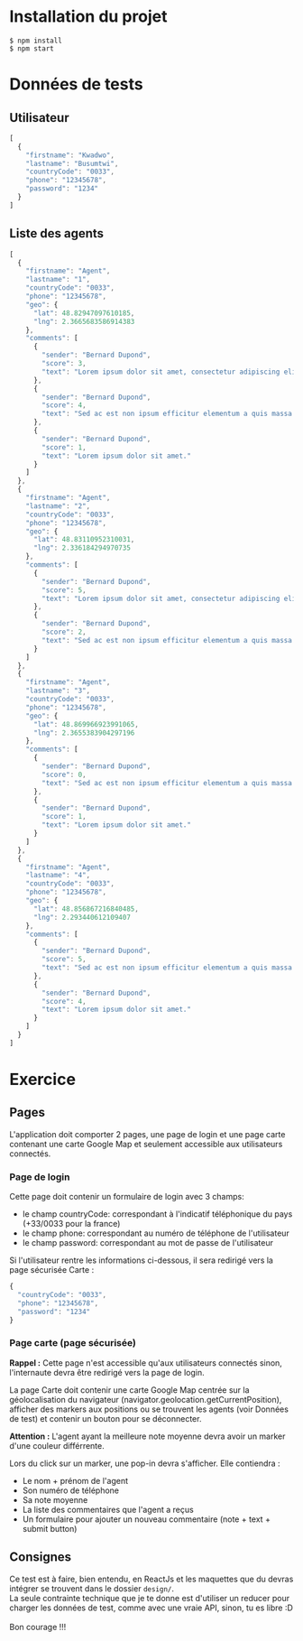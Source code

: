 # Installation du projet

```
$ npm install
$ npm start
```

# Données de tests

## Utilisateur

```javascript
[
  {
    "firstname": "Kwadwo",
    "lastname": "Busumtwi",
    "countryCode": "0033",
    "phone": "12345678",
    "password": "1234"
  }
]
```

## Liste des agents

```javascript
[
  {
    "firstname": "Agent",
    "lastname": "1",
    "countryCode": "0033",
    "phone": "12345678",
    "geo": {
      "lat": 48.82947097610185,
      "lng": 2.3665683586914383
    },
    "comments": [
      {
        "sender": "Bernard Dupond",
        "score": 3,
        "text": "Lorem ipsum dolor sit amet, consectetur adipiscing elit. Ut viverra quis nibh aliquam porta. Sed ac est non ipsum efficitur elementum a quis massa. Fusce vel vehicula nulla."
      },
      {
        "sender": "Bernard Dupond",
        "score": 4,
        "text": "Sed ac est non ipsum efficitur elementum a quis massa. Fusce vel vehicula nulla."
      },
      {
        "sender": "Bernard Dupond",
        "score": 1,
        "text": "Lorem ipsum dolor sit amet."
      }
    ]
  },
  {
    "firstname": "Agent",
    "lastname": "2",
    "countryCode": "0033",
    "phone": "12345678",
    "geo": {
      "lat": 48.83110952310031,
      "lng": 2.336184294970735
    },
    "comments": [
      {
        "sender": "Bernard Dupond",
        "score": 5,
        "text": "Lorem ipsum dolor sit amet, consectetur adipiscing elit. Ut viverra quis nibh aliquam porta. Sed ac est non ipsum efficitur elementum a quis massa. Fusce vel vehicula nulla."
      },
      {
        "sender": "Bernard Dupond",
        "score": 2,
        "text": "Sed ac est non ipsum efficitur elementum a quis massa. Fusce vel vehicula nulla."
      }
    ]
  },
  {
    "firstname": "Agent",
    "lastname": "3",
    "countryCode": "0033",
    "phone": "12345678",
    "geo": {
      "lat": 48.869966923991065,
      "lng": 2.3655383904297196
    },
    "comments": [
      {
        "sender": "Bernard Dupond",
        "score": 0,
        "text": "Sed ac est non ipsum efficitur elementum a quis massa. Fusce vel vehicula nulla."
      },
      {
        "sender": "Bernard Dupond",
        "score": 1,
        "text": "Lorem ipsum dolor sit amet."
      }
    ]
  },
  {
    "firstname": "Agent",
    "lastname": "4",
    "countryCode": "0033",
    "phone": "12345678",
    "geo": {
      "lat": 48.856867216840485,
      "lng": 2.293440612109407
    },
    "comments": [
      {
        "sender": "Bernard Dupond",
        "score": 5,
        "text": "Sed ac est non ipsum efficitur elementum a quis massa. Fusce vel vehicula nulla."
      },
      {
        "sender": "Bernard Dupond",
        "score": 4,
        "text": "Lorem ipsum dolor sit amet."
      }
    ]
  }
]
```

# Exercice

## Pages

L'application doit comporter 2 pages, une page de login et une page carte contenant une carte Google Map et seulement accessible aux utilisateurs connectés.

### Page de login

Cette page doit contenir un formulaire de login avec 3 champs:

* le champ countryCode: correspondant à l'indicatif téléphonique du pays (+33/0033 pour la france)
* le champ phone: correspondant au numéro de téléphone de l'utilisateur
* le champ password: correspondant au mot de passe de l'utilisateur

Si l'utilisateur rentre les informations ci-dessous, il sera redirigé vers la page sécurisée Carte :

```javascript
{
  "countryCode": "0033",
  "phone": "12345678",
  "password": "1234"
}
```

### Page carte (page sécurisée)

**Rappel :** Cette page n'est accessible qu'aux utilisateurs connectés sinon, l'internaute devra être redirigé vers la page de login.

La page Carte doit contenir une carte Google Map centrée sur la géolocalisation du navigateur (navigator.geolocation.getCurrentPosition), afficher des markers aux positions ou se trouvent les agents (voir Données de test) et contenir un bouton pour se déconnecter.

**Attention :** L'agent ayant la meilleure note moyenne devra avoir un marker d'une couleur différrente.

Lors du click sur un marker, une pop-in devra s'afficher. Elle contiendra : 

* Le nom + prénom de l'agent
* Son numéro de téléphone
* Sa note moyenne
* La liste des commentaires que l'agent a reçus
* Un formulaire pour ajouter un nouveau commentaire (note + text + submit button)

## Consignes

Ce test est à faire, bien entendu, en ReactJs et les maquettes que du devras intégrer se trouvent dans le dossier ``design/``.\
La seule contrainte technique que je te donne est d'utiliser un reducer pour charger les données de test, comme avec une vraie API, sinon, tu es libre :D
\
\
Bon courage !!!